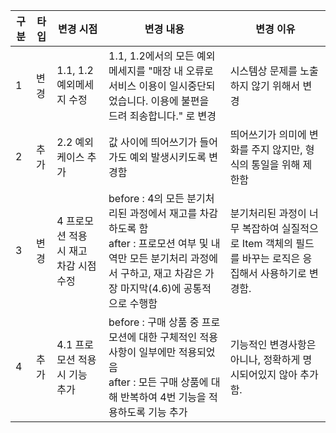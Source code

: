 | **구분** | **타입** | **변경 시점**                   | **변경 내용**                                                                                                        | **변경 이유**                                                    |
|----|----|-------------------------|------------------------------------------------------------------------------------------------------------------|--------------------------------------------------------------|
| 1 | 변경 | 1.1, 1.2 예외메세지 수정       | 1.1, 1.2에서의 모든 예외메세지를 "매장 내 오류로 서비스 이용이 일시중단되었습니다. 이용에 불편을 드려 죄송합니다." 로 변경                                       | 시스템상 문제를 노출하지 않기 위해서 변경                                      |
| 2 | 추가 | 2.2 예외케이스 추가            | 값 사이에 띄어쓰기가 들어가도 예외 발생시키도록 변경함                                                                                   | 띄어쓰기가 의미에 변화를 주지 않지만, 형식의 통일을 위해 제한함                         |
| 3 | 변경 | 4 프로모션 적용 시 재고 차감 시점 수정 | before : 4의 모든 분기처리된 과정에서 재고를 차감하도록 함 <br> after : 프로모션 여부 및 내역만 모든 분기처리 과정에서 구하고, 재고 차감은 가장 마지막(4.6)에 공통적으로 수행함 | 분기처리된 과정이 너무 복잡하여 실질적으로 Item 객체의 필드를 바꾸는 로직은 응집해서 사용하기로 변경함. |
| 4 | 추가 | 4.1 프로모션 적용 시 기능 추가 | before : 구매 상품 중 프로모션에 대한 구체적인 적용사항이 일부에만 적용되었음 <br> after : 모든 구매 상품에 대해 반복하여 4번 기능을 적용하도록 기능 추가    | 기능적인 변경사항은 아니나, 정확하게 명시되어있지 않아 추가함.                          | 
